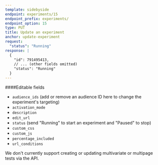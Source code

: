 ```yaml
---
template: sidebyside
endpoint: experiments/15
endpoint_prefix: experiments/
endpoint_option: 15
type: PUT
title: Update an experiment
anchor: update-experiment
request:
  "status": "Running"
response: |
  {
    "id": 791495413,
    // ... (other fields omitted)
    "status": "Running"
  }
---
```

####Editable fields

- `audience_ids` (add or remove an audience ID here to change the experiment's targeting)
- `activation_mode`
- `description`
- `edit_url`
- `status` (send "Running" to start an experiment and "Paused" to stop)
- `custom_css`
- `custom_js`
- `percentage_included`
- `url_conditions`

We don't currently support creating or updating multivariate or multipage tests via the API.
